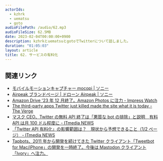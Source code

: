 ```yaml
---
actorIds:
  - kzhrk
  - uematsu
  - goto
audioFilePath: /audio/62.mp3
audioFileSize: 62.5MB
date: 2023-02-04T00:00:00+0900
description: kzhrkとuematsuとgotoでTwitterについて話しました。
duration: "01:05:03"
layout: article
title: 62. サービスの有料化
---
```


<!-- prettier-ignore-start -->

## 関連リンク

- [モバイルモーションキャプチャー mocopi \| ソニー](https://www.sony.jp/mocopi/)
- [Airpeak ブランドページ \| ドローン Airpeak \| ソニー](https://www.sony.jp/airpeak/brand/)
- [Amazon Drive '23 年 12 月終了。Amazon Photos に注力 - Impress Watch](https://www.watch.impress.co.jp/docs/news/1428905.html)
- [The third-party apps Twitter just killed made the site what it is today - The Verge](https://www.theverge.com/2023/1/22/23564460/twitter-third-party-apps-history-contributions)
- [マスク CEO、Twitter の無料 API 終了は「悪質な bot の排除」と説明　有料 API は月 100 ドル程度に - ITmedia NEWS](https://www.itmedia.co.jp/news/articles/2302/03/news110.html)
- [「Twitter API 有料化」の影響範囲は？　現状から予想できること（1/2 ページ） - ITmedia NEWS](https://www.itmedia.co.jp/news/articles/2302/02/news204.html)
- [Tapbots、2011 年から開発を続けてきた Twitter クライアント「Tweetbot for Mac/iPhone」の開発を一時終了。今後は Mastodon クライアント「Ivory」へ注力。](https://applech2.com/archives/20230121-goodbye-tweetbot.html)
<!-- prettier-ignore-end -->

